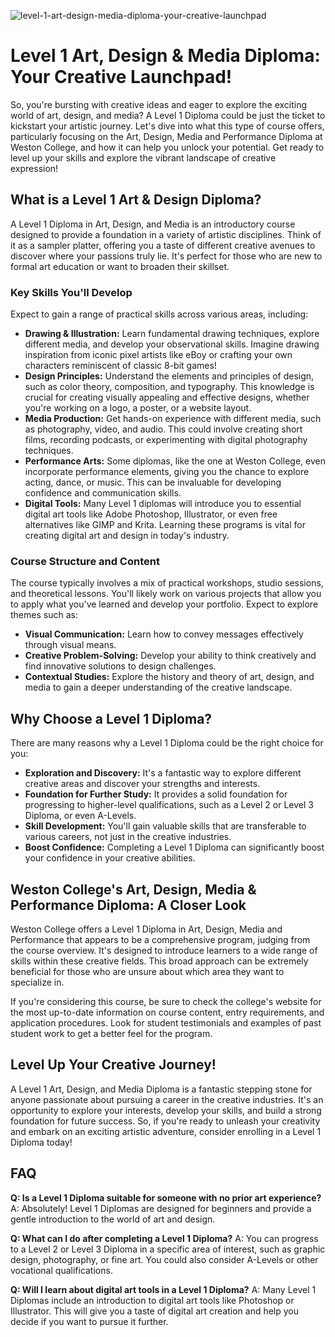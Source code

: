 ![level-1-art-design-media-diploma-your-creative-launchpad](https://images.pexels.com/photos/6816531/pexels-photo-6816531.jpeg?auto=compress&cs=tinysrgb&fit=crop&h=627&w=1200)

# Level 1 Art, Design & Media Diploma: Your Creative Launchpad!

So, you're bursting with creative ideas and eager to explore the exciting world of art, design, and media? A Level 1 Diploma could be just the ticket to kickstart your artistic journey. Let's dive into what this type of course offers, particularly focusing on the Art, Design, Media and Performance Diploma at Weston College, and how it can help you unlock your potential. Get ready to level up your skills and explore the vibrant landscape of creative expression!

## What is a Level 1 Art & Design Diploma?

A Level 1 Diploma in Art, Design, and Media is an introductory course designed to provide a foundation in a variety of artistic disciplines. Think of it as a sampler platter, offering you a taste of different creative avenues to discover where your passions truly lie. It's perfect for those who are new to formal art education or want to broaden their skillset.

### Key Skills You'll Develop

Expect to gain a range of practical skills across various areas, including:

*   **Drawing & Illustration:** Learn fundamental drawing techniques, explore different media, and develop your observational skills. Imagine drawing inspiration from iconic pixel artists like eBoy or crafting your own characters reminiscent of classic 8-bit games!
*   **Design Principles:** Understand the elements and principles of design, such as color theory, composition, and typography. This knowledge is crucial for creating visually appealing and effective designs, whether you're working on a logo, a poster, or a website layout. 
*   **Media Production:** Get hands-on experience with different media, such as photography, video, and audio. This could involve creating short films, recording podcasts, or experimenting with digital photography techniques.
*   **Performance Arts:** Some diplomas, like the one at Weston College, even incorporate performance elements, giving you the chance to explore acting, dance, or music. This can be invaluable for developing confidence and communication skills.
*   **Digital Tools:** Many Level 1 diplomas will introduce you to essential digital art tools like Adobe Photoshop, Illustrator, or even free alternatives like GIMP and Krita. Learning these programs is vital for creating digital art and design in today's industry.

### Course Structure and Content

The course typically involves a mix of practical workshops, studio sessions, and theoretical lessons. You'll likely work on various projects that allow you to apply what you've learned and develop your portfolio. Expect to explore themes such as:

*   **Visual Communication:** Learn how to convey messages effectively through visual means. 
*   **Creative Problem-Solving:** Develop your ability to think creatively and find innovative solutions to design challenges.
*   **Contextual Studies:** Explore the history and theory of art, design, and media to gain a deeper understanding of the creative landscape.

## Why Choose a Level 1 Diploma?

There are many reasons why a Level 1 Diploma could be the right choice for you:

*   **Exploration and Discovery:** It's a fantastic way to explore different creative areas and discover your strengths and interests.
*   **Foundation for Further Study:** It provides a solid foundation for progressing to higher-level qualifications, such as a Level 2 or Level 3 Diploma, or even A-Levels.
*   **Skill Development:** You'll gain valuable skills that are transferable to various careers, not just in the creative industries.
*   **Boost Confidence:** Completing a Level 1 Diploma can significantly boost your confidence in your creative abilities.

## Weston College's Art, Design, Media & Performance Diploma: A Closer Look

Weston College offers a Level 1 Diploma in Art, Design, Media and Performance that appears to be a comprehensive program, judging from the course overview. It's designed to introduce learners to a wide range of skills within these creative fields. This broad approach can be extremely beneficial for those who are unsure about which area they want to specialize in.

If you're considering this course, be sure to check the college's website for the most up-to-date information on course content, entry requirements, and application procedures. Look for student testimonials and examples of past student work to get a better feel for the program. 

## Level Up Your Creative Journey!

A Level 1 Art, Design, and Media Diploma is a fantastic stepping stone for anyone passionate about pursuing a career in the creative industries. It's an opportunity to explore your interests, develop your skills, and build a strong foundation for future success. So, if you're ready to unleash your creativity and embark on an exciting artistic adventure, consider enrolling in a Level 1 Diploma today!

## FAQ

**Q: Is a Level 1 Diploma suitable for someone with no prior art experience?**
A: Absolutely! Level 1 Diplomas are designed for beginners and provide a gentle introduction to the world of art and design.

**Q: What can I do after completing a Level 1 Diploma?**
A: You can progress to a Level 2 or Level 3 Diploma in a specific area of interest, such as graphic design, photography, or fine art. You could also consider A-Levels or other vocational qualifications.

**Q: Will I learn about digital art tools in a Level 1 Diploma?**
A: Many Level 1 Diplomas include an introduction to digital art tools like Photoshop or Illustrator. This will give you a taste of digital art creation and help you decide if you want to pursue it further.